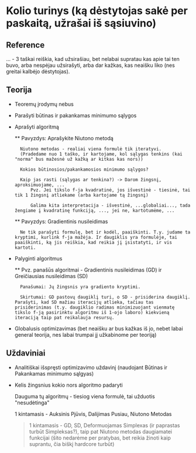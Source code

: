 

# Kolio turinys (ką dėstytojas sakė per paskaitą, užrašai iš sąsiuvino)

## Reference
... - 3 taškai reiškia, kad užsirašiau, bet nelabai supratau kas apie tai ten buvo, arba nespėjau užsirašyti,
arba dar kažkas, kas neaišku liko (nes greitai kalbėjo dėstytojas).

## Teorija

* Teoremų įrodymų nebus

* Parašyti būtinas ir pakankamas minimumo sąlygos

* Aprašyti algoritmą
	
	** Pavyzdys: Aprašykite Niutono metodą

		Niutono metodas - realiai viena formulė tik iteratyvi.
		(Pradedame nuo 1 taško, ir kartojame, kol sąlygas tenkins (kai "norma" bus mažesnė už kažką ar kitkas kas nors))

		Kokios būtinosios/pakankamosios minimumo sąlygos?

		Kaip jas rasti (sąlygas ar tenkina?) -> Darom žingsnį, aproksimuojame, ...
			Pvz. Jei tikslo f-ja kvadratinė, jos išvestinė - tiesinė, tai tik 1 žingsnį atliekame (arba kartojame tą žingsnį)

			Galima kita interpretacija - išvestinė, ...globaliai..., tada žengiame į kvadratinę funkciją, ..., jei ne, kartotumėme, ...

	** Pavyzdys: Gradientinis nusileidimas

		Ne tik parašyti formulę, bet ir kodėl, paaiškinti. T.y. judame ta kryptimi, kurlink f-ja mažėja. Ir daugiklis yra formulėje, tai paaiškinti, ką jis reiškia, kad reikia jį įsistatyti, ir vis kartoti.

* Palyginti algoritmus
	
	** Pvz. panašūs algoritmai - Gradientinis nusileidimas (GD) ir Greičiausias nusileidimas (SD)

		Panašumai: Jų žingsnis yra gradiento kryptimi.

		Skirtumai: GD pastovų daugiklį turi, o SD - prisiderina daugiklį. Parašyti, kad SD mažiau iteracijų atlieka, tačiau tas prisiderinimas (t.y. daugiklio radimas minimizuojant vienmatę tikslo f-ją pasirinktu algoritmu iš 1-ojo laboro) kiekvieną iteraciją taip pat reikalauja resursų.

* Globalusis optimizavimas (bet neaišku ar bus kažkas iš jo, nebet labai general teorija, nes labai trumpai jį užkabinome per teoriją)

## Uždaviniai

* Analitiškai išspręsti optimizavimo uždavinį (naudojant Būtinas ir Pakankamas minimumo sąlgyas)

* Kelis žingsnius kokio nors algoritmo padaryti 

	Dauguma tų algoritmų - tiesiog viena formulė, tai užduotis "nesudėtinga"

	1 kintamasis - Auksinis Pjūvis, Dalijimas Pusiau, Niutono Metodas
	>1 kintamasis - GD, SD, Deformuojamas Simplexas (ir paprastas turbūt Simpleksas?), taip pat
	Niutono metodas daugiamatei funkcijai (šito nedarėme per pratybas, bet reikia žinoti kaip suprantu, čia biškį hardcore turbūt)
	
